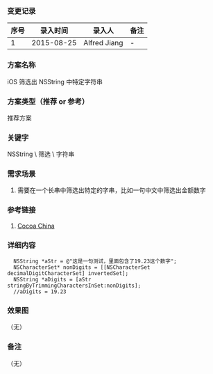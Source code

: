 ### 变更记录
| 序号 | 录入时间 | 录入人 | 备注 |
| -- | -- | -- | -- |
| 1 | 2015-08-25 | Alfred Jiang | - |

### 方案名称
iOS 筛选出 NSString 中特定字符串

### 方案类型（推荐 or 参考）
推荐方案

### 关键字
NSString \ 筛选 \ 字符串

### 需求场景
1. 需要在一个长串中筛选出特定的字串，比如一句中文中筛选出金额数字

### 参考链接
1. [Cocoa China](http://www.cocoachina.com/bbs/read.php?tid=84940)

### 详细内容

      NSString *aStr = @"这是一句测试，里面包含了19.23这个数字";
      NSCharacterSet* nonDigits = [[NSCharacterSet decimalDigitCharacterSet] invertedSet];
      NSString *aDigits = [aStr stringByTrimmingCharactersInSet:nonDigits];
      //aDigits = 19.23

### 效果图
（无）

### 备注
（无）
